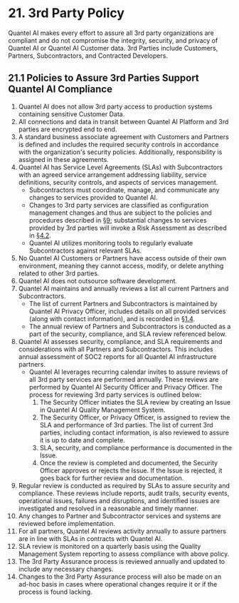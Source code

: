 # 21. 3rd Party Policy

Quantel AI makes every effort to assure all 3rd party organizations are compliant and do not compromise the integrity, security, and privacy of Quantel AI or Quantel AI Customer data. 3rd Parties include Customers, Partners, Subcontractors, and Contracted Developers.

## 21.1 Policies to Assure 3rd Parties Support Quantel AI Compliance

1. Quantel AI does not allow 3rd party access to production systems containing sensitive Customer Data.
2. All connections and data in transit between Quantel AI Platform and 3rd parties are encrypted end to end.
3. A standard business associate agreement with Customers and Partners is defined and includes the required security controls in accordance with the organization's security policies. Additionally, responsibility is assigned in these agreements.
4. Quantel AI has Service Level Agreements (SLAs) with Subcontractors with an agreed service arrangement addressing liability, service definitions, security controls, and aspects of services management.
   * Subcontractors must coordinate, manage, and communicate any changes to services provided to Quantel AI.
   * Changes to 3rd party services are classified as configuration management changes and thus are subject to the policies and procedures described in [§9](#9.-configuration-management-policy); substantial changes to services provided by 3rd parties will invoke a Risk Assessment as described in [§4.2](#4.2-risk-management-policies).
   * Quantel AI utilizes monitoring tools to regularly evaluate Subcontractors against relevant SLAs.
5. No Quantel AI Customers or Partners have access outside of their own environment, meaning they cannot access, modify, or delete anything related to other 3rd parties.
6. Quantel AI does not outsource software development.
7. Quantel AI maintains and annually reviews a list all current Partners and Subcontractors.
   * The list of current Partners and Subcontractors is maintained by Quantel AI Privacy Officer, includes details on all provided services (along with contact information), and is recorded in [§1.4](#1.4-QuantelAI-organizational-concepts).
   * The annual review of Partners and Subcontractors is conducted as a part of the security, compliance, and SLA review referenced below.
8. Quantel AI assesses security, compliance, and SLA requirements and considerations with all Partners and Subcontractors. This includes annual assessment of SOC2 reports for all Quantel AI infrastructure partners.
   * Quantel AI leverages recurring calendar invites to assure reviews of all 3rd party services are performed annually. These reviews are performed by Quantel AI Security Officer and Privacy Officer. The process for reviewing 3rd party services is outlined below:
     1. The Security Officer initiates the SLA review by creating an Issue in Quantel AI Quality Management System.
     2. The Security Officer, or Privacy Officer, is assigned to review the SLA and performance of 3rd parties. The list of current 3rd parties, including contact information, is also reviewed to assure it is up to date and complete.
     3. SLA, security, and compliance performance is documented in the Issue.
     4. Once the review is completed and documented, the Security Officer approves or rejects the Issue. If the Issue is rejected, it goes back for further review and documentation.
9. Regular review is conducted as required by SLAs to assure security and compliance. These reviews include reports, audit trails, security events, operational issues, failures and disruptions, and identified issues are investigated and resolved in a reasonable and timely manner.
10. Any changes to Partner and Subcontractor services and systems are reviewed before implementation.
11. For all partners, Quantel AI reviews activity annually to assure partners are in line with SLAs in contracts with Quantel AI.
12. SLA review is monitored on a quarterly basis using the Quality Management System reporting to assess compliance with above policy.
13. The 3rd Party Assurance process is reviewed annually and updated to include any necessary changes.
14. Changes to the 3rd Party Assurance process will also be made on an ad-hoc basis in cases where operational changes require it or if the process is found lacking. 
